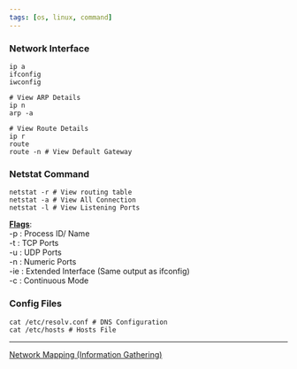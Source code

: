 ```yaml
---
tags: [os, linux, command]
---
```


### Network Interface

````shell
ip a
ifconfig
iwconfig

# View ARP Details
ip n
arp -a

# View Route Details
ip r
route
route -n # View Default Gateway
````

### Netstat Command

````shell
netstat -r # View routing table
netstat -a # View All Connection
netstat -l # View Listening Ports
````

**<u>Flags</u>**:  
-p : Process ID/ Name  
-t : TCP Ports  
-u : UDP Ports  
-n : Numeric Ports  
-ie : Extended Interface (Same output as ifconfig)  
-c : Continuous Mode

### Config Files

````shell
cat /etc/resolv.conf # DNS Configuration
cat /etc/hosts # Hosts File
````

---

[Network Mapping (Information Gathering)](../../../Cyber%20Security/Network%20Hacking/Network%20Mapping%20(Information%20Gathering).md)
